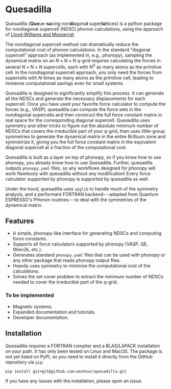 # Quesadilla
Quesadilla (**Que**ue-**sa**ving non**di**agona**l** super**la**ttices) is a python package for nondiagonal supercell (NDSC) phonon calculations, using the approach of [Lloyd-Williams and Monserrat](https://journals.aps.org/prb/abstract/10.1103/PhysRevB.92.184301). 

The nondiagonal supercell method can dramatically reduce the computational cost of phonon calculations. In the standard "diagonal supercell" approach (as implemented in, e.g., phonopy), sampling the dynamical matrix on an $N \times N \times N$ $q$-grid requires calculating the forces in several $N \times N \times N$ supercells, each with $N^3$ as many atoms as the primitive cell. In the nondiagonal supercell approach, you only need the forces from supercells with $N$-times as many atoms as the primitive cell, leading to immense computational savings even for small systems.

Quesadilla is designed to significantly simplify this process. It can generate all the NDSCs and generate the necessary displacements for each supercell. Once you have used your favorite force calculator to compute the forces (e.g., VASP), quesadilla can compute the force sets in the nondiagonal supercells and then construct the full force constant matrix in real space for the corresponding diagonal supercell. Quesadilla uses symmetry and other tricks to figure out the absolute minimum number of NDSCs that covers the irreducible part of your $q$-grid, then uses little-group symmetries to generate the dynamical matrix in the entire Brillouin zone and symmetrize it, giving you the full force constant matrix in the equivalent diagonal supercell at a fraction of the computational cost.

Quesadilla is built as a layer on top of phonopy, so if you know how to use phonopy, you already know how to use Quesadilla. Further, quesadilla outputs `phonopy.yaml` files, so any workflows designed for phonopy will work flawlessly with quesadilla without any modification! Every force calculator supported by phonopy is supported by quesadilla as well. 

Under the hood, quesadilla uses `spglib` to handle much of the symmetry analysis, and a performant FORTRAN backend---adapted from Quantum ESPRESSO's PHonon routines---to deal with the symmetries of the dynamical matrix.

## Features
* A simple, phonopy-like interface for generating NDSCs and computing force constants.
* Supports all force calculators supported by phonopy (VASP, QE, Wien2k, etc.).
* Generates standard `phonopy.yaml` files that can be used with phonopy or any other package that reads phonopy output files.
* Heavily uses symmetry to minimize the computational cost of the calculations.
* Solves the set cover problem to extract the minimum number of NDSCs needed to cover the irreducible part of the $q$-grid.

### To be implemented
* Magnetic systems.
* Expanded documentation and tutorials.
* Developer documentation.

## Installation
Quesadilla requires a FORTRAN compiler and a BLAS/LAPACK installation on your path. It has only been tested on Linux and MacOS. The package is not yet listed on PyPI, so you need to install it directly from the GitHub repository via `pip`:
```bash
pip install git+git@github.com:oashour/quesadilla.git
``` 

If you have any issues with the installation, please open an issue.